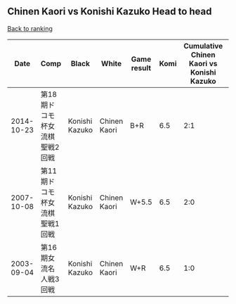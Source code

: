 ## Chinen Kaori vs Konishi Kazuko Head to head

[Back to ranking](../../index.md)




| **Date** | **Comp** | **Black** | **White** | **Game result** | **Komi** | **Cumulative Chinen Kaori vs Konishi Kazuko** | **Chinen Kaori streak** | **Konishi Kazuko streak** | 
| --- | --- | --- | --- | --- | --- | --- | --- | --- |
| 2014-10-23 | 第18期ドコモ杯女流棋聖戦2回戦 | Konishi Kazuko | Chinen Kaori | B+R | 6.5 | 2:1 | 0 | 1 | 
| 2007-10-08 | 第11期ドコモ杯女流棋聖戦1回戦 | Konishi Kazuko | Chinen Kaori | W+5.5 | 6.5 | 2:0 | 2 | 0 | 
| 2003-09-04 | 第16期女流名人戦3回戦 | Konishi Kazuko | Chinen Kaori | W+R | 6.5 | 1:0 | 1 | 0 |




